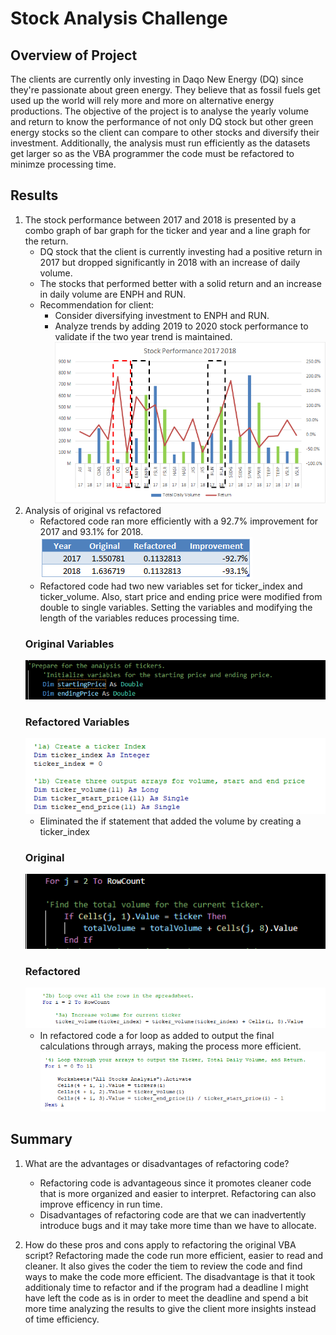# Stock Analysis Challenge

## Overview of Project
The clients are currently only investing in Daqo New Energy (DQ) since they're passionate about green energy. They believe that as fossil fuels get used up the world will rely more and more on alternative energy productions. The objective of the project is to analyse the yearly volume and return to know the performance of not only DQ stock but other green energy stocks so the client can compare to other stocks and diversify their investment. Additionally, the analysis must run efficiently as the datasets get larger so as the VBA programmer the code must be refactored to minimze processing time. 
## Results

1. The stock performance between 2017 and 2018 is presented by a combo graph of bar graph for the ticker and year and a line graph for the return. 
    - DQ stock that the client is currently investing had a positive return in 2017 but dropped significantly in 2018 with an increase of daily volume. 
    - The stocks that performed better with a solid return and an increase in daily volume are ENPH and RUN.
    - Recommendation for client:
        - Consider diversifying investment to ENPH and RUN.
        - Analyze trends by adding 2019 to 2020 stock performance to validate if the two year trend is maintained. 
    ![Alt text](https://github.com/Jimena-QM/stock_analysis/blob/main/Stock%20Performance%202017%202018.png "Stock Performance")
2. Analysis of original vs refactored 
    - Refactored code ran more efficiently with a 92.7% improvement for 2017 and 93.1% for 2018. 
    ![Alt text](https://github.com/Jimena-QM/stock_analysis/blob/main/Performance_Imp_Original_Refactored.PNG "Performance Orig vs Refactored")
    - Refactored code had two new variables set for ticker_index and ticker_volume. Also, start price and ending price were modified from double to single variables. Setting the variables and modifying the length of the variables reduces processing time. 
    ### Original Variables
    ![Alt text](https://github.com/Jimena-QM/stock_analysis/blob/main/Original_Variables.PNG "Original Variables")
    ### Refactored Variables
    ![Alt text](https://github.com/Jimena-QM/stock_analysis/blob/main/Refactored_Variables.PNG "Refactored Variables")
    - Eliminated the if statement that added the volume by creating a ticker_index
    ### Original
    ![Alt text](https://github.com/Jimena-QM/stock_analysis/blob/main/Original_TotalVol.PNG "Original If for Total Vol")
    ### Refactored
    ![Alt text](https://github.com/Jimena-QM/stock_analysis/blob/main/Refactored_TotalVol.PNG "Refactored removed If for Total Vol")
    - In refactored code a for loop as added to output the final calculations through arrays, making the process more efficient. 
    ![Alt text](https://github.com/Jimena-QM/stock_analysis/blob/main/Refactored_Arrays_ForLoop.PNG "Refacotred Array For Loop")
## Summary
1. What are the advantages or disadvantages of refactoring code?
    - Refactoring code is advantageous since it promotes cleaner code that is more organized and easier to interpret. Refactoring can also improve efficency in run time. 
    - Disadvantages of refactoring code are that we can inadvertently introduce bugs and it may take more time than we have to allocate.   

2. How do these pros and cons apply to refactoring the original VBA script?
Refactoring made the code run more efficient, easier to read and cleaner. It also gives the coder the tiem to review the code and find ways to make the code more efficient. The disadvantage is that it took additionaly time to refactor and if the program had a deadline I might have left the code as is in order to meet the deadline and spend a bit more time analyzing the results to give the client more insights instead of time efficiency.  

